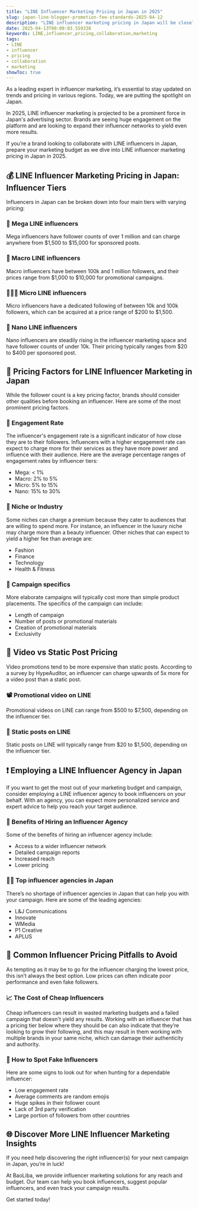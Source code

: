 ```yaml
---
title: "LINE Influencer Marketing Pricing in Japan in 2025"
slug: japan-line-blogger-promotion-fee-standards-2025-04-12
description: "LINE influencer marketing pricing in Japan will be closely tied to the influencer's follower count, engagement rate, niche, and the specifics of the promotional campaign."
date: 2025-04-13T00:00:03.559338
keywords: LINE,influencer,pricing,collaboration,marketing
tags:
- LINE
- influencer
- pricing
- collaboration
- marketing
showToc: true
---
```


As a leading expert in influencer marketing, it’s essential to stay updated on trends and pricing in various regions. Today, we are putting the spotlight on Japan. 

In 2025, LINE influencer marketing is projected to be a prominent force in Japan's advertising sector. Brands are seeing huge engagement on the platform and are looking to expand their influencer networks to yield even more results. 

If you’re a brand looking to collaborate with LINE influencers in Japan, prepare your marketing budget as we dive into LINE influencer marketing pricing in Japan in 2025. 


## 💰 LINE Influencer Marketing Pricing in Japan: Influencer Tiers 

Influencers in Japan can be broken down into four main tiers with varying pricing: 

### 💸 Mega LINE influencers

Mega influencers have follower counts of over 1 million and can charge anywhere from $1,500 to $15,000 for sponsored posts. 

### 🌟 Macro LINE influencers

Macro influencers have between 100k and 1 million followers, and their prices range from $1,000 to $10,000 for promotional campaigns. 

### 👩🏻‍🤳 Micro LINE influencers

Micro influencers have a dedicated following of between 10k and 100k followers, which can be acquired at a price range of $200 to $1,500. 

### 📱 Nano LINE influencers

Nano influencers are steadily rising in the influencer marketing space and have follower counts of under 10k. Their pricing typically ranges from $20 to $400 per sponsored post. 


## 🤳 Pricing Factors for LINE Influencer Marketing in Japan

While the follower count is a key pricing factor, brands should consider other qualities before booking an influencer. Here are some of the most prominent pricing factors. 

### 🤝 Engagement Rate  

The influencer's engagement rate is a significant indicator of how close they are to their followers. Influencers with a higher engagement rate can expect to charge more for their services as they have more power and influence with their audience. Here are the average percentage ranges of engagement rates by influencer tiers: 

- Mega: < 1%
- Macro: 2% to 5%
- Micro: 5% to 15%
- Nano: 15% to 30% 


### 🎯 Niche or Industry 

Some niches can charge a premium because they cater to audiences that are willing to spend more. For instance, an influencer in the luxury niche may charge more than a beauty influencer. Other niches that can expect to yield a higher fee than average are: 

- Fashion
- Finance
- Technology
- Health & Fitness 


### 📅 Campaign specifics 

More elaborate campaigns will typically cost more than simple product placements. The specifics of the campaign can include: 

- Length of campaign
- Number of posts or promotional materials
- Creation of promotional materials
- Exclusivity 


## 🧮 Video vs Static Post Pricing 

Video promotions tend to be more expensive than static posts. According to a survey by HypeAuditor, an influencer can charge upwards of 5x more for a video post than a static post. 

### 📽️ Promotional video on LINE

Promotional videos on LINE can range from $500 to $7,500, depending on the influencer tier. 

### 📸 Static posts on LINE

Static posts on LINE will typically range from $20 to $1,500, depending on the influencer tier. 


## ❗ Employing a LINE Influencer Agency in Japan 

If you want to get the most out of your marketing budget and campaign, consider employing a LINE influencer agency to book influencers on your behalf. With an agency, you can expect more personalized service and expert advice to help you reach your target audience. 

### 💼 Benefits of Hiring an Influencer Agency 

Some of the benefits of hiring an influencer agency include:

- Access to a wider influencer network
- Detailed campaign reports
- Increased reach
- Lower pricing 


### 👨‍💼 Top influencer agencies in Japan

There’s no shortage of influencer agencies in Japan that can help you with your campaign. Here are some of the leading agencies: 

- L&J Communications
- Innovate
- WMedia
- P1 Creative
- APLUS 


## 🚫 Common Influencer Pricing Pitfalls to Avoid

As tempting as it may be to go for the influencer charging the lowest price, this isn’t always the best option. Low prices can often indicate poor performance and even fake followers. 

### 📈 The Cost of Cheap Influencers 

Cheap influencers can result in wasted marketing budgets and a failed campaign that doesn't yield any results. Working with an influencer that has a pricing tier below where they should be can also indicate that they’re looking to grow their following, and this may result in them working with multiple brands in your same niche, which can damage their authenticity and authority. 

### 🧐 How to Spot Fake Influencers 

Here are some signs to look out for when hunting for a dependable influencer: 

- Low engagement rate
- Average comments are random emojis
- Huge spikes in their follower count 
- Lack of 3rd party verification 
- Large portion of followers from other countries 


## 🌐 Discover More LINE Influencer Marketing Insights 

If you need help discovering the right influencer(s) for your next campaign in Japan, you’re in luck! 

At BaoLiba, we provide influencer marketing solutions for any reach and budget. Our team can help you book influencers, suggest popular influencers, and even track your campaign results. 

Get started today!
